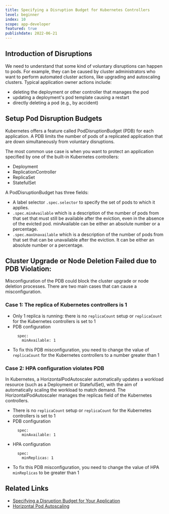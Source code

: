 ```yaml
---
title: Specifying a Disruption Budget for Kubernetes Controllers
level: beginner
index: 10
scope: app-developer
featured: true
publishdate: 2022-06-21
---
```


## Introduction of Disruptions
We need to understand that some kind of voluntary disruptions can happen to pods.
For example, they can be caused by cluster administrators who want to perform automated cluster actions, like upgrading and autoscaling clusters.
Typical application owner actions include:
  - deleting the deployment or other controller that manages the pod
  - updating a deployment's pod template causing a restart
  - directly deleting a pod (e.g., by accident)

## Setup Pod Disruption Budgets

Kubernetes offers a feature called PodDisruptionBudget (PDB) for each application.
A PDB limits the number of pods of a replicated application that are down simultaneously from voluntary disruptions.

The most common use case is when you want to protect an application specified by one of the built-in Kubernetes controllers:
  - Deployment
  - ReplicationController
  - ReplicaSet
  - StatefulSet

A PodDisruptionBudget has three fields:

  - A label selector `.spec.selector` to specify the set of pods to which it applies.
  - `.spec.minAvailable` which is a description of the number of pods from that set that must still be available after the eviction, even in the absence of the evicted pod. minAvailable can be either an absolute number or a percentage.
  - `.spec.maxUnavailable` which is a description of the number of pods from that set that can be unavailable after the eviction. It can be either an absolute number or a percentage.

## Cluster Upgrade or Node Deletion Failed due to PDB Violation:
Misconfiguration of the PDB could block the cluster upgrade or node deletion processes. There are two main cases that can cause a misconfiguration.

### Case 1: The replica of Kubernetes controllers is 1
  - Only 1 replica is running: there is no `replicaCount` setup  or `replicaCount` for the Kubernetes controllers is set to 1
  - PDB configuration
    ```
      spec:
        minAvailable: 1
     ```
  - To fix this PDB misconfiguration, you need to change the value of `replicaCount` for the Kubernetes controllers to a number greater than 1

### Case 2: HPA configuration violates PDB

In Kubernetes, a HorizontalPodAutoscaler automatically updates a workload resource (such as a Deployment or StatefulSet), with the aim of automatically scaling the workload to match demand.
The HorizontalPodAutoscaler manages the replicas field of the Kubernetes controllers.
  - There is no `replicaCount` setup or `replicaCount` for the Kubernetes controllers is set to 1
  - PDB configuration
      ```
        spec:
          minAvailable: 1
      ```
  - HPA configuration
      ```
        spec:
          minReplicas: 1
      ```
  - To fix this PDB misconfiguration, you need to change the value of HPA `minReplicas` to be greater than 1

## Related Links
- [Specifying a Disruption Budget for Your Application](https://kubernetes.io/docs/tasks/run-application/configure-pdb/)
- [Horizontal Pod Autoscaling](https://kubernetes.io/docs/tasks/run-application/horizontal-pod-autoscale/)
